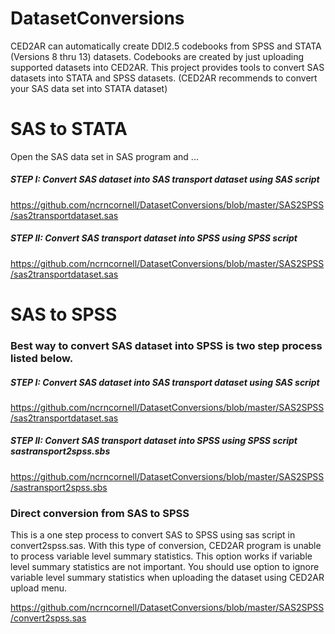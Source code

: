 DatasetConversions
==================
CED2AR can automatically create DDI2.5 codebooks from SPSS and STATA (Versions 8 thru 13) datasets.  Codebooks are created by just uploading supported datasets into CED2AR.
This project provides tools to convert SAS datasets into STATA and SPSS datasets.  (CED2AR recommends to convert your SAS data set into STATA dataset)

# SAS to STATA
Open the SAS data set in SAS program and ...
##### STEP I: Convert SAS dataset into SAS transport dataset using  SAS script
https://github.com/ncrncornell/DatasetConversions/blob/master/SAS2SPSS/sas2transportdataset.sas

##### STEP II: Convert SAS transport dataset into SPSS using  SPSS script
https://github.com/ncrncornell/DatasetConversions/blob/master/SAS2SPSS/sas2transportdataset.sas

# SAS to SPSS

### Best way to convert SAS dataset into SPSS is two step process listed below.  

##### STEP I: Convert SAS dataset into SAS transport dataset using  SAS script
https://github.com/ncrncornell/DatasetConversions/blob/master/SAS2SPSS/sas2transportdataset.sas
	
##### STEP II: Convert SAS transport dataset into SPSS using  SPSS script  sastransport2spss.sbs
https://github.com/ncrncornell/DatasetConversions/blob/master/SAS2SPSS/sastransport2spss.sbs
###


### Direct conversion from SAS to SPSS
This is a one step process to convert SAS to SPSS using sas script in convert2spss.sas. With this type of conversion, CED2AR program is unable to process variable level summary statistics.
This option works if variable level summary statistics are not important.  You should use option to ignore variable level summary statistics when uploading the dataset using CED2AR upload menu.

https://github.com/ncrncornell/DatasetConversions/blob/master/SAS2SPSS/convert2spss.sas
###
 





